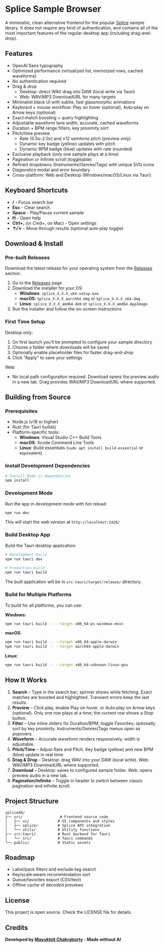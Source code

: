 # Splice Sample Browser

A minimalist, clean alternative frontend for the popular [Splice](https://splice.com/features/sounds) sample library. It does not require any kind of authentication, and contains all of the most important features of the regular desktop app (including drag-and-drop).

## Features

- OpenAI Sans typography
- Optimized performance (virtualized list, memoized rows, cached waveforms)
- No authentication required
- Drag & drop
  - Desktop: direct WAV drag into DAW (local write via Tauri)
  - Web: WAV/MP3 DownloadURL for many targets
- Minimalist black UI with subtle, fast glassmorphic animations
- Keyboard + mouse workflow: Play on hover (optional), Auto‑play on Arrow keys (optional)
- Exact‑match boosting + query highlighting
- Adjustable waveform lane width; accurate, cached waveforms
- Duration + BPM range filters, key proximity sort
- Pitch/time preview
  - Rate (0.5x–2.0x) and ±12 semitone pitch (preview only)
  - Dynamic key badge (yellow) updates with pitch
  - Dynamic BPM badge (blue) updates with rate (rounded)
- Exclusive playback (only one sample plays at a time)
- Pagination or Infinite scroll (toggleable)
- Refined dropdowns (Instruments/Genres/Tags) with unique SVG icons
- Diagnostics modal and error boundary
- Cross-platform: Web and Desktop (Windows/macOS/Linux via Tauri)

## Keyboard Shortcuts

- **/** - Focus search bar
- **Esc** - Clear search  
- **Space** - Play/Pause current sample
- **H** - Open help
- **Ctrl+,** (or Cmd+, on Mac) - Open settings
- **↑/↓** - Move through results (optional auto‑play toggle)

## Download & Install

### Pre-built Releases

Download the latest release for your operating system from the [Releases](https://github.com/mcinderelle/splice/releases) section.

1. Go to the [Releases](https://github.com/mcinderelle/splice/releases) page
2. Download the installer for your OS:
   - **Windows**: `splice_X.X.X_x64-setup.exe`
   - **macOS**: `Splice_X.X.X_aarch64.dmg` or `Splice_X.X.X_x64.dmg`
   - **Linux**: `splice_X.X.X_amd64.deb` or `splice_X.X.X_amd64.AppImage`
3. Run the installer and follow the on-screen instructions

### First Time Setup

Desktop only:
1. On first launch you’ll be prompted to configure your sample directory
2. Choose a folder where downloads will be saved
3. Optionally enable placeholder files for faster drag-and-drop
4. Click "Apply" to save your settings

Web:
- No local path configuration required. Download opens the preview audio in a new tab. Drag provides WAV/MP3 DownloadURL where supported.

## Building from Source

### Prerequisites

- Node.js (v18 or higher)
- Rust (for Tauri builds)
- Platform-specific tools:
  - **Windows**: Visual Studio C++ Build Tools
  - **macOS**: Xcode Command Line Tools
  - **Linux**: Build essentials (`sudo apt install build-essential` or equivalent)

### Install Development Dependencies

```bash
# Install Node.js dependencies
npm install
```

### Development Mode

Run the app in development mode with hot reload:

```bash
npm run dev
```

This will start the web version at `http://localhost:1420/`

### Build Desktop App

Build the Tauri desktop application:

```bash
# Development build
npm run tauri dev

# Production build
npm run tauri build
```

The built application will be in `src-tauri/target/release/` directory.

### Build for Multiple Platforms

To build for all platforms, you can use:

**Windows:**
```bash
npm run tauri build -- --target x86_64-pc-windows-msvc
```

**macOS:**
```bash
npm run tauri build -- --target x86_64-apple-darwin
npm run tauri build -- --target aarch64-apple-darwin
```

**Linux:**
```bash
npm run tauri build -- --target x86_64-unknown-linux-gnu
```

## How It Works

1. **Search** – Type in the search bar; spinner shows while fetching. Exact matches are boosted and highlighted. Transient errors keep the last results.
2. **Preview** – Click play, enable Play on hover, or Auto‑play on Arrow keys (optional). Only one row plays at a time; the current row shows a Stop button.
3. **Filter** – Use inline sliders for Duration/BPM; toggle Favorites; optionally sort by key proximity. Instruments/Genres/Tags menus open as popovers.
4. **Waveform** – Accurate waveform renders responsively; width is adjustable.
5. **Pitch/Time** – Adjust Rate and Pitch. Key badge (yellow) and new BPM (blue) update in real time.
6. **Drag & Drop** – Desktop: drag WAV into your DAW (local write). Web: WAV/MP3 DownloadURL where supported.
7. **Download** – Desktop: saves to configured sample folder. Web: opens preview audio in a new tab.
8. **Pagination/Infinite** – Toggle in header to switch between classic pagination and infinite scroll.

## Project Structure

```
splicedd/
├── src/                 # Frontend source code
│   ├── ui/             # UI components and styles
│   ├── splice/         # Splice API integration
│   └── utils/          # Utility functions
├── src-tauri/          # Rust backend for Tauri
│   └── src/            # Tauri commands
└── public/             # Static assets
```

## Roadmap

- Label/pack filters and exclude‑tag search
- Key/scale‑aware recommendation sort
- Queue/favorites export (CSV/text)
- Offline cache of decoded previews

## License

This project is open source. Check the LICENSE file for details.

## Credits

**Developed by [Mayukhjit Chakraborty](https://github.com/mcinderelle) - Made without AI**
